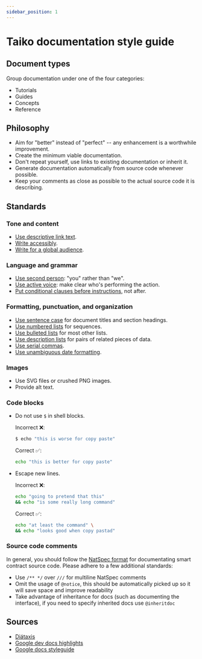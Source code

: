```yaml
---
sidebar_position: 1
---
```


# Taiko documentation style guide

## Document types

Group documentation under one of the four categories:

- Tutorials
- Guides
- Concepts
- Reference

## Philosophy

- Aim for "better" instead of "perfect" -- any enhancement is a worthwhile improvement.
- Create the minimum viable documentation.
- Don't repeat yourself, use links to existing documentation or inherit it.
- Generate documentation automatically from source code whenever possible.
- Keep your comments as close as possible to the actual source code it is describing.

## Standards

### Tone and content

- [Use descriptive link text](https://developers.google.com/style/link-text).
- [Write accessibly](https://developers.google.com/style/accessibility).
- [Write for a global audience](https://developers.google.com/style/translation).

### Language and grammar

- [Use second person](https://developers.google.com/style/person): "you" rather than "we".
- [Use active voice](https://developers.google.com/style/voice): make clear who's performing the action.
- [Put conditional clauses before instructions](https://developers.google.com/style/clause-order), not after.

### Formatting, punctuation, and organization

- [Use sentence case](https://developers.google.com/style/capitalization) for document titles and section headings.
- [Use numbered lists](https://developers.google.com/style/lists#types-of-lists) for sequences.
- [Use bulleted lists](https://developers.google.com/style/lists#types-of-lists) for most other lists.
- [Use description lists](https://developers.google.com/style/lists#types-of-lists) for pairs of related pieces of data.
- [Use serial commas](https://developers.google.com/style/commas).
- [Use unambiguous date formatting](https://developers.google.com/style/dates-times).

### Images

- Use SVG files or crushed PNG images.
- Provide alt text.

### Code blocks

- Do not use `$` in shell blocks.

  Incorrect ❌:

  ```sh
  $ echo "this is worse for copy paste"
  ```

  Correct ✅:

  ```sh
  echo "this is better for copy paste"
  ```

- Escape new lines.

  Incorrect ❌:

  ```sh
  echo "going to pretend that this"
  && echo "is some really long command"
  ```

  Correct ✅:

  ```sh
  echo "at least the command" \
  && echo "looks good when copy pastad"
  ```

### Source code comments

In general, you should follow the [NatSpec format](https://docs.soliditylang.org/en/v0.8.16/natspec-format.html) for documentating smart contract source code. Please adhere to a few additional standards:

- Use `/** */` over `///` for multiline NatSpec comments
- Omit the usage of `@notice`, this should be automatically picked up so it will save space and improve readability
- Take advantage of inheritance for docs (such as documenting the interface), if you need to specify inherited docs use `@inheritdoc`

## Sources

- [Diátaxis](https://diataxis.fr/)
- [Google dev docs highlights](https://developers.google.com/style/highlights)
- [Google docs styleguide](https://google.github.io/styleguide/docguide/)
